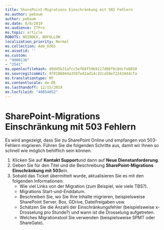 ```yaml
---
title: SharePoint-Migrations Einschränkung mit 503 Fehlern
ms.author: pebaum
author: pebaum
ms.date: 8/8/2019
ms.audience: ITPro
ms.topic: article
ROBOTS: NOINDEX, NOFOLLOW
localization_priority: Normal
ms.collection: Adm_O365
ms.assetid: ''
ms.custom:
- "9000136"
- "2541"
ms.openlocfilehash: d9d45b31afcc5ef68f5969117d08f0c8dcfe8850
ms.sourcegitcommit: 0f0186044a3597e42ad14c32ca58e7224344dcfa
ms.translationtype: MT
ms.contentlocale: de-DE
ms.lasthandoff: 12/15/2019
ms.locfileid: "40054052"
---
```

# <a name="sharepoint-migration-throttling-with-503-errors"></a>SharePoint-Migrations Einschränkung mit 503 Fehlern

Es wird angezeigt, dass Sie zu SharePoint Online und empfangen von 503-Fehlern migrieren. Führen Sie die folgenden Schritte aus, damit wir Ihnen so schnell wie möglich behilflich sein können. 

1. Klicken Sie auf **Kontakt Support**und dann auf **Neue Dienstanforderung**.
2. Geben Sie für den Titel und die Beschreibung **SharePoint-Migrations Einschränkung mit 503**ein.
3. Sobald das Ticket übermittelt wurde, aktualisieren Sie es mit den folgenden Informationen:
    - Wie viel Links von der Migration (zum Beispiel, wie viele TBS?).
    - Migrations Start-und-Enddatum.
    - Beschreiben Sie, wo Sie Ihre Inhalte migrieren, beispielsweise SharePoint Server, Box, GDrive, Dateifreigaben usw.
    - Schätzen Sie die Anzahl der Einschränkungsfehler (beispielsweise x-Drosselung pro Stunde?) und wann ist die Drosselung aufgetreten.
    - Welches Migrationstool Sie verwenden (beispielsweise SPMT oder ShareGate).


